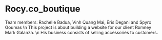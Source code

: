 # Rocy.co_boutique

Team members: Rachelle Badua, Vinh Quang Mai, Eris Degani and Spyro Goumas \n
This project is about building a website for our client Romney Mark Galanza. \n
His business consists of selling accessories to customers.
